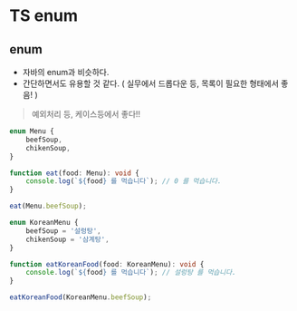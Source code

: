# TS enum

## enum
- 자바의 enum과 비슷하다.
- 간단하면서도 유용할 것 같다. ( 실무에서 드롭다운 등, 목록이 필요한 형태에서 좋음! )
> 예외처리 등, 케이스등에서 좋다!!

```ts
enum Menu {
    beefSoup,
    chikenSoup,
}

function eat(food: Menu): void {
    console.log(`${food} 를 먹습니다`); // 0 를 먹습니다.
}

eat(Menu.beefSoup);

enum KoreanMenu {
    beefSoup = '설렁탕',
    chikenSoup = '삼계탕',
}

function eatKoreanFood(food: KoreanMenu): void {
    console.log(`${food} 를 먹습니다`); // 설렁탕 를 먹습니다.
}

eatKoreanFood(KoreanMenu.beefSoup);
```

